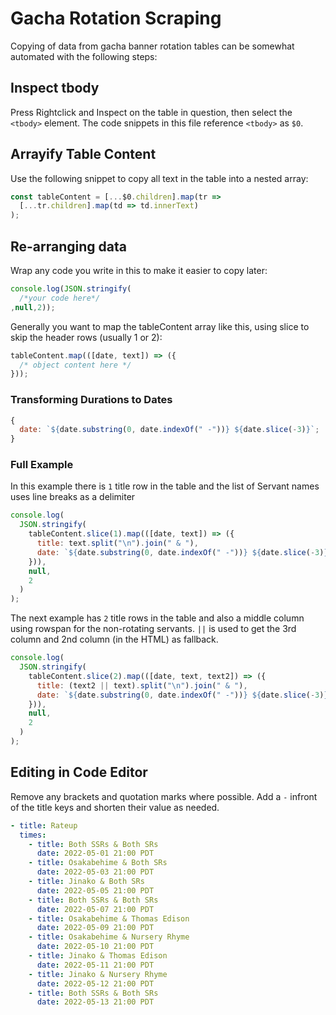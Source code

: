 # Gacha Rotation Scraping

Copying of data from gacha banner rotation tables can be somewhat automated with the following steps:

## Inspect tbody

Press Rightclick and Inspect on the table in question, then select the `<tbody>` element. The code snippets in this file reference `<tbody>` as `$0`.

## Arrayify Table Content

Use the following snippet to copy all text in the table into a nested array:

```js
const tableContent = [...$0.children].map(tr =>
  [...tr.children].map(td => td.innerText)
);
```

## Re-arranging data

Wrap any code you write in this to make it easier to copy later:

```js
console.log(JSON.stringify(
  /*your code here*/
,null,2));
```

Generally you want to map the tableContent array like this, using slice to skip the header rows (usually 1 or 2):

```js
tableContent.map(([date, text]) => ({
  /* object content here */
}));
```

### Transforming Durations to Dates

```js
{
  date: `${date.substring(0, date.indexOf(" -"))} ${date.slice(-3)}`;
}
```

### Full Example

In this example there is `1` title row in the table and the list of Servant names uses line breaks as a delimiter

```js
console.log(
  JSON.stringify(
    tableContent.slice(1).map(([date, text]) => ({
      title: text.split("\n").join(" & "),
      date: `${date.substring(0, date.indexOf(" -"))} ${date.slice(-3)}`
    })),
    null,
    2
  )
);
```

The next example has `2` title rows in the table and also a middle column using rowspan for the non-rotating servants. `||` is used to get the 3rd column and 2nd column (in the HTML) as fallback.

```js
console.log(
  JSON.stringify(
    tableContent.slice(2).map(([date, text, text2]) => ({
      title: (text2 || text).split("\n").join(" & "),
      date: `${date.substring(0, date.indexOf(" -"))} ${date.slice(-3)}`
    })),
    null,
    2
  )
);
```

## Editing in Code Editor

Remove any brackets and quotation marks where possible. Add a `-` infront of the title keys and shorten their value as needed.

```yml
- title: Rateup
  times:
    - title: Both SSRs & Both SRs
      date: 2022-05-01 21:00 PDT
    - title: Osakabehime & Both SRs
      date: 2022-05-03 21:00 PDT
    - title: Jinako & Both SRs
      date: 2022-05-05 21:00 PDT
    - title: Both SSRs & Both SRs
      date: 2022-05-07 21:00 PDT
    - title: Osakabehime & Thomas Edison
      date: 2022-05-09 21:00 PDT
    - title: Osakabehime & Nursery Rhyme
      date: 2022-05-10 21:00 PDT
    - title: Jinako & Thomas Edison
      date: 2022-05-11 21:00 PDT
    - title: Jinako & Nursery Rhyme
      date: 2022-05-12 21:00 PDT
    - title: Both SSRs & Both SRs
      date: 2022-05-13 21:00 PDT
```
